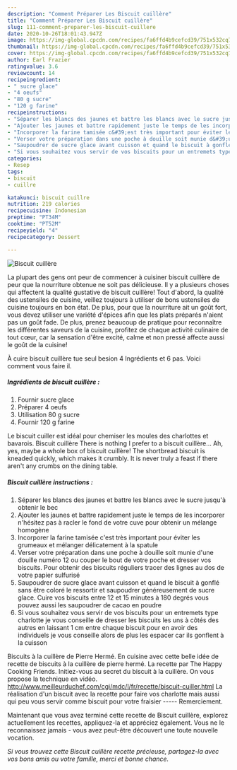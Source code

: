 ```yaml
---
description: "Comment Préparer Les Biscuit cuillère"
title: "Comment Préparer Les Biscuit cuillère"
slug: 111-comment-preparer-les-biscuit-cuillere
date: 2020-10-26T18:01:43.947Z
image: https://img-global.cpcdn.com/recipes/fa6ffd4b9cefcd39/751x532cq70/biscuit-cuillere-photo-principale-de-la-recette.jpg
thumbnail: https://img-global.cpcdn.com/recipes/fa6ffd4b9cefcd39/751x532cq70/biscuit-cuillere-photo-principale-de-la-recette.jpg
cover: https://img-global.cpcdn.com/recipes/fa6ffd4b9cefcd39/751x532cq70/biscuit-cuillere-photo-principale-de-la-recette.jpg
author: Earl Frazier
ratingvalue: 3.6
reviewcount: 14
recipeingredient:
- " sucre glace"
- "4 oeufs"
- "80 g sucre"
- "120 g farine"
recipeinstructions:
- "Séparer les blancs des jaunes et battre les blancs avec le sucre jusqu&#39;à obtenir le bec"
- "Ajouter les jaunes et battre rapidement juste le temps de les incorporer n&#39;hésitez pas à racler le fond de votre cuve pour obtenir un mélange homogène"
- "Incorporer la farine tamisée c&#39;est très important pour éviter les grumeaux et mélanger délicatement à la spatule"
- "Verser votre préparation dans une poche à douille soit munie d&#39;une douille numéro 12 ou couper le bout de votre poche et dresser vos biscuits. Pour obtenir des biscuits réguliers tracer des lignes au dos de votre papier sulfurisé"
- "Saupoudrer de sucre glace avant cuisson et quand le biscuit à gonflé sans être coloré le ressortir et saupoudrer généreusement de sucre glace. Cuire vos biscuits entre 12 et 15 minutes à 180 degrés vous pouvez aussi les saupoudrer de cacao en poudre"
- "Si vous souhaitez vous servir de vos biscuits pour un entremets type charlotte je vous conseille de dresser les biscuits les uns à côtés des autres en laissant 1 cm entre chaque biscuit pour en avoir des individuels je vous conseille alors de plus les espacer car ils gonflent à la cuisson"
categories:
- Resep
tags:
- biscuit
- cuillre

katakunci: biscuit cuillre 
nutrition: 219 calories
recipecuisine: Indonesian
preptime: "PT34M"
cooktime: "PT52M"
recipeyield: "4"
recipecategory: Dessert

---
```



![Biscuit cuillère](https://img-global.cpcdn.com/recipes/fa6ffd4b9cefcd39/751x532cq70/biscuit-cuillere-photo-principale-de-la-recette.jpg)

La plupart des gens ont peur de commencer à cuisiner biscuit cuillère de peur que la nourriture obtenue ne soit pas délicieuse. Il y a plusieurs choses qui affectent la qualité gustative de biscuit cuillère! Tout d'abord, la qualité des ustensiles de cuisine, veillez toujours à utiliser de bons ustensiles de cuisine toujours en bon état. De plus, pour que la nourriture ait un goût fort, vous devez utiliser une variété d'épices afin que les plats préparés n'aient pas un goût fade. De plus, prenez beaucoup de pratique pour reconnaître les différentes saveurs de la cuisine, profitez de chaque activité culinaire de tout cœur, car la sensation d'être excité, calme et non pressé affecte aussi le goût de la cuisine!

<!--inarticleads1-->

À cuire biscuit cuillère tue seul besion 4 Ingrédients et 6 pas. Voici comment vous faire il.

##### Ingrédients de biscuit cuillère :

1. Fournir  sucre glace
1. Préparer 4 oeufs
1. Utilisation 80 g sucre
1. Fournir 120 g farine


Le biscuit cuiller est idéal pour chemiser les moules des charlottes et bavarois. Biscuit cuillère There is nothing I prefer to a biscuit cuillère… Ah, yes, maybe a whole box of biscuit cuillère! The shortbread biscuit is kneaded quickly, which makes it crumbly. It is never truly a feast if there aren&#39;t any crumbs on the dining table. 

<!--inarticleads2-->

##### Biscuit cuillère instructions :

1. Séparer les blancs des jaunes et battre les blancs avec le sucre jusqu&#39;à obtenir le bec
1. Ajouter les jaunes et battre rapidement juste le temps de les incorporer n&#39;hésitez pas à racler le fond de votre cuve pour obtenir un mélange homogène
1. Incorporer la farine tamisée c&#39;est très important pour éviter les grumeaux et mélanger délicatement à la spatule
1. Verser votre préparation dans une poche à douille soit munie d&#39;une douille numéro 12 ou couper le bout de votre poche et dresser vos biscuits. Pour obtenir des biscuits réguliers tracer des lignes au dos de votre papier sulfurisé
1. Saupoudrer de sucre glace avant cuisson et quand le biscuit à gonflé sans être coloré le ressortir et saupoudrer généreusement de sucre glace. Cuire vos biscuits entre 12 et 15 minutes à 180 degrés vous pouvez aussi les saupoudrer de cacao en poudre
1. Si vous souhaitez vous servir de vos biscuits pour un entremets type charlotte je vous conseille de dresser les biscuits les uns à côtés des autres en laissant 1 cm entre chaque biscuit pour en avoir des individuels je vous conseille alors de plus les espacer car ils gonflent à la cuisson


Biscuits à la cuillère de Pierre Hermé. En cuisine avec cette belle idée de recette de biscuits à la cuillère de pierre hermé. La recette par The Happy Cooking Friends. Initiez-vous au secret du biscuit à la cuillère. On vous propose la technique en vidéo. http://www.meilleurduchef.com/cgi/mdc/l/fr/recette/biscuit-cuiller.html La réalisation d&#39;un biscuit avec la recette pour faire vos charlotte mais aussi qui peu vous servir comme biscuit pour votre fraisier ----- Remerciement. 

<!--inarticleads1-->

<p>
Maintenant que vous avez terminé cette recette de Biscuit cuillère, explorez actuellement les recettes, appliquez-la et appréciez également. Vous ne le reconnaissez jamais - vous avez peut-être découvert une toute nouvelle vocation.
</p>

<p>
<i>Si vous trouvez cette Biscuit cuillère recette précieuse, partagez-la avec vos bons amis ou votre famille, merci et bonne chance.</i>
</p>
